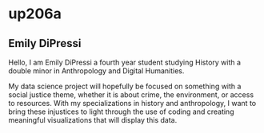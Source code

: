 # up206a 

## Emily DiPressi 

Hello, I am Emily DiPressi a fourth year student studying History with a double minor in Anthropology and Digital Humanities. 

My data science project will hopefully be focused on something with a social justice theme, whether it is about crime, the environment, or access to resources. With my specializations in history and anthropology, I want to bring these injustices to light through the use of coding and creating meaningful visualizations that will display this data.
